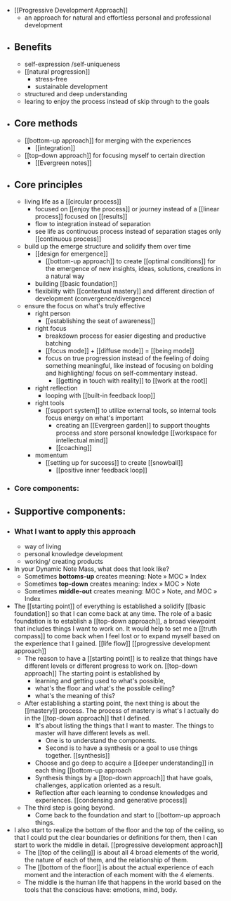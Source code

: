 - [[Progressive Development Approach]]
    - an approach for natural and effortless personal and professional development
- ## Benefits
    - self-expression /self-uniqueness
    - [[natural progression]]
        - stress-free
        - sustainable development
    - structured and deep understanding
    - learing to enjoy the process instead of skip through to the goals
- ## Core methods
    -  [[bottom-up approach]] for merging with the experiences
        - [[integration]]
    -  [[top-down approach]] for focusing myself to certain direction
        - [[Evergreen notes]]
- ## Core principles
    - living life as a [[circular process]]
        - focused on [[enjoy the process]] or journey instead of a [[linear process]] focused on [[results]]
        - flow to integration instead of separation
        - see life as continuous process instead of separation stages only [[continuous process]]
    - build up the emerge structure and solidify them over time 
        - [[design for emergence]]
            - [[bottom-up approach]] to create [[optimal conditions]] for the emergence of new insights, ideas, solutions, creations in a natural way 
        - building [[basic foundation]]
        - flexibility with [[contextual mastery]] and different direction of development (convergence/divergence)
    - ensure the focus on what's truly effective
        - right person
            - [[establishing the seat of awareness]]
        - right focus
            - breakdown process for easier digesting and productive batching
            - [[focus mode]] + [[diffuse mode]] = [[being mode]]
            - focus on true progression instead of the feeling of doing something meaningful, like instead of focusing on bolding and highlighting/ focus on self-commentary instead.
                - [[getting in touch with reality]] to [[work at the root]]
        - right reflection
            - looping with [[built-in feedback loop]]
        - right tools
            - [[support system]] to utilize external tools, so internal tools focus energy on what's important 
                - creating an [[Evergreen garden]] to support thoughts process and store personal knowledge [[workspace for intellectual mind]]
                - [[coaching]]
        - momentum
            - [[setting up for success]] to create [[snowball]]
                - [[positive inner feedback loop]]
- ### Core components:
- ## Supportive components:
- ### What I want to apply this approach
    - way of living
    - personal knowledge development
    - working/ creating products
- In your Dynamic Note Mass, what does that look like?
    - Sometimes __bottoms-up__ creates meaning: Note » MOC » Index
    - Sometimes __top-down__ creates meaning: Index » MOC » Note
    - Sometimes __middle-out__ creates meaning: MOC » Note, and MOC » Index
- The [[starting point]] of everything is established a solidify [[basic foundation]] so that I can come back at any time. The role of a basic foundation is to establish a [[top-down approach]], a broad viewpoint that includes things I want to work on. It would help to set me a [[truth compass]] to come back when I feel lost or to expand myself based on the experience that I gained. [[life flow]] [[progressive development approach]]
    - The reason to have a [[starting point]] is to realize that things have different levels or different progress to work on. [[top-down approach]] The starting point is established by 
        - learning and getting used to what's possible, 
        - what's the floor and what's the possible ceiling?
        - what's the meaning of this?
    - After establishing a starting point, the next thing is about the [[mastery]] process. The process of mastery is what's I actually do in the [[top-down approach]] that I defined. 
        - It's about listing the things that I want to master. The things to master will have different levels as well. 
            - One is to understand the components.
            - Second is to have a synthesis or a goal to use things together. [[synthesis]]
        - Choose and go deep to acquire a [[deeper understanding]] in each thing [[bottom-up approach
        - Synthesis things by a [[top-down approach]] that have goals, challenges, application oriented as a result.
        - Reflection after each learning to condense knowledges and experiences. [[condensing and generative process]]
    - The third step is going beyond.
        - Come back to the foundation and start to [[bottom-up approach things.
- I also start to realize the bottom of the floor and the top of the ceiling, so that I could put the clear boundaries or definitions for them, then I can start to work the middle in detail. [[progressive development approach]]
    - The [[top of the ceiling]] is about all 4 broad elements of the world, the nature of each of them, and the relationship of them.
    - The [[bottom of the floor]] is about the actual experience of each moment and the interaction of each moment with the 4 elements.
    - The middle is the human life that happens in the world based on the tools that the conscious have: emotions, mind, body.
